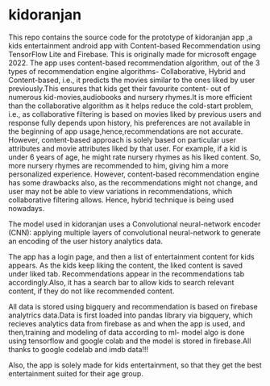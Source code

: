 # kidoranjan

This repo contains the source code for the prototype of kidoranjan app ,a kids entertainment android app with Content-based Recommendation using TensorFlow Lite and
Firebase. This is originally made for microsoft engage 2022. The app uses content-based recommendation algorithm, out of the 3 types of  recommendation engine algorithms- Collaborative, Hybrid and Content-based, i.e., it predicts the movies similar to the ones liked by user previously.This ensures that kids get their favourite content- out of numerous kid-movies,audiobooks and nursery rhymes.It is more efficient than the collaborative algorithm as it helps reduce the cold-start problem, i.e., as collaborative filtering is based on movies liked by previous users and response fully depends upon history, his preferences are not available in the beginning of app usage,hence,recommendations are not accurate. However, content-based approach is solely based on particular user attributes and movie attributes liked by that user. For example, if a kid is under 6 years  of age, he might rate nursery rhymes as his liked content. So, more nursery rhymes are recommended to him, giving him a more personalized experience. However, content-based recommendation engine has some drawbacks also, as the recommendations might not change, and user may not be able to view variations in recommendations, which collaborative filtering allows. Hence, hybrid technique is being used nowadays.

The model used in kidoranjan uses a Convolutional neural-network encoder (CNN): applying multiple layers of convolutional neural-network to generate an encoding of the user history analytics data. 

The app has a login page, and then a list of entertainment content for kids appears. As the kids keep liking the content, the liked content is saved under liked tab. Recommendations appear in the recommendations tab accordingly.Also, it has a search bar to allow kids to search relevant content, if they do not like recommended content.

All data is stored using bigquery and recommendation is based on firebase analytrics data.Data is first loaded into pandas library via bigquery, which recieves analytics data from firebase as and when the app is used, and then,training and modeling of data according to ml- model algo is done using tensorflow and google colab and the model is stored in firebase.All thanks to google codelab and imdb data!!!
  
Also, the app is solely made for kids entertainment, so that they get the best entertainment suited for their age group.
